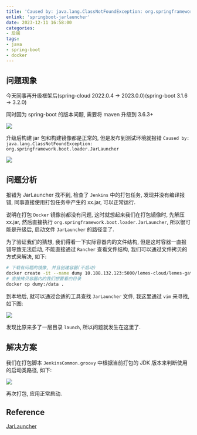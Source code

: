 ```yaml
---
title: 'Caused by: java.lang.ClassNotFoundException: org.springframework.boot.loader.JarLauncher'
enlink: 'springboot-jarlauncher'
date: 2023-12-11 16:58:00
categories:
- 后端
tags:
- java
- spring-boot
- docker
---
```


## 问题现象

今天同事再升级框架后(spring-cloud 2022.0.4 -> 2023.0.0)(spring-boot 3.1.6 -> 3.2.0)

同时因为 spring-boot 的版本问题, 需要将 maven 升级到 3.6.3+


![](https://cdn.jsdelivr.net/gh/yelog/assets/images/202312111837604.png)

升级后构建 jar 包和构建镜像都是正常的, 但是发布到测试环境就报错 `Caused by: java.lang.ClassNotFoundException: org.springframework.boot.loader.JarLauncher`

![](https://cdn.jsdelivr.net/gh/yelog/assets/images/202312111851862.png)

## 问题分析

报错为 JarLauncher 找不到, 检查了 `Jenkins` 中的打包任务, 发现并没有编译报错, 同事直接使用打包任务中产生的 xx.jar, 可以正常运行.

说明在打包 `Docker` 镜像前都没有问题, 这时就想起来我们在打包镜像时, 先解压 xx.jar, 然后直接执行 `org.springframework.boot.loader.JarLauncher`, 所以很可能是升级后, 启动文件 `JarLauncher` 的路径变了.

为了验证我们的猜想, 我们得看一下实际容器内的文件结构, 但是这时容器一直报错导致无法启动, 不能直接通过 `Rancher` 查看文件结构, 我们可以通过文件拷贝的方式来解决, 如下:

```bash
# 下载有问题的镜像, 并且创建容器(不启动)
docker create -it --name dumy 10.188.132.123:5000/lemes-cloud/lemes-gateway:develop-202312111536 bash
# 直接拷贝容器内的我们想要看的目录
docker cp dumy:/data .
```
到本地后, 就可以通过合适的工具查找 `JarLauncher` 文件, 我这里通过 `vim` 来寻找, 如下图:

![](https://cdn.jsdelivr.net/gh/yelog/assets/images/202312111902709.png)

发现比原来多了一层目录 `launch`, 所以问题就发生在这里了.

## 解决方案

我们在打包脚本 `JenkinsCommon.groovy` 中根据当前打包的 JDK 版本来判断使用的启动类路径, 如下:

![](https://cdn.jsdelivr.net/gh/yelog/assets/images/202312111905161.png)

再次打包, 应用正常启动.

## Reference

[JarLauncher](https://docs.spring.io/spring-boot/docs/2.5.15/api/org/springframework/boot/loader/JarLauncher.html)


